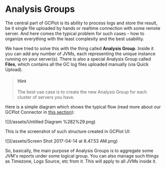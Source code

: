 # Analysis Groups

The central part of GCPlot is its ability to process logs and store the result, be it single file uploaded by hands or realtime connection with some remote server. And here comes the typical problem for such cases - how to organize everything with the least complexity and the best usability.

We have tried to solve this with the thing called **Analysis Group**. Inside it you can add any number of JVMs, each representing the unique instance running on your server\(s\). There is also a special Analysis Group called **Files**, which contains all the GC log files uploaded manually \(via Quick Upload\).

> #### Hint
>
> The best use case is to create the new Analysis Group for each cluster of servers you have.

Here is a simple diagram which shows the typical flow \(read more about our GCPlot Connector in [this section](/log-files-processing.md)\):

![](/assets/Untitled Diagram %282%29.png)

This is the screenshot of such structure created in GCPlot UI:

![](/assets/Screen Shot 2017-04-14 at 8.47.53 AM.png)

So, basically, the main purpose of Analysis Groups is to aggregate some JVM's reports under some logical group. You can also manage such things as Timezone, Logs Source, etc from it. This will apply to all JVMs inside it. 



